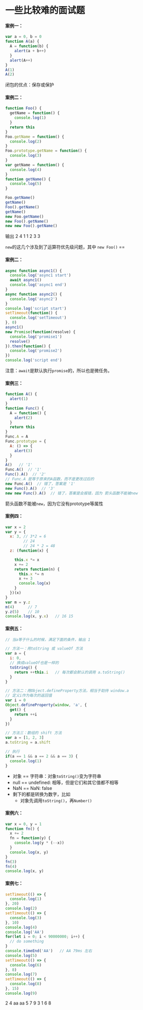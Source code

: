 # 一些比较难的面试题
#### 案例一：
```javascript
var a = 0, b = 0
function A(a) {
  A = function(b) {
    alert(a + b++)
  }
  alert(A++)
}
A(1)
A(2)
```

闭包的优点：保存或保护

#### 案例二：
```javascript
function Foo() {
  getName = function() {
    console.log(1)
  }
  return this
}
Foo.getName = function() {
  console.log(2)
}
Foo.prototype.getName = function() {
  console.log(3)
}
var getName = function() {
  console.log(4)
}
function getName() {
  console.log(5)
}

Foo.getName()
getName()
Foo().getName()
getName()
new Foo.getName()
new Foo().getName()
new new Foo().getName()
```

输出 2 4 1 1 2 3 3

`new`的这几个涉及到了运算符优先级问题，其中
`new Foo()` == 


#### 案例二：
```javascript
async function async1() {
  console.log('async1 start')
  await async1()
  console.log('async1 end')
}
async function async2() {
  console.log('async2')
}
console.log('script start')
setTimeout(function() {
  console.log('setTimeout')
}, 0)
async1()
new Promise(function(resolve) {
  console.log('promise1')
  resolve()
}).then(function() {
  console.log('promise2')
})
console.log('script end')
```
注意：`await`是默认执行`promise`的，所以也是微任务。

#### 案例三：
```javascript
function A() {
  alert(1)
}
function Func() {
  A = function() {
    alert(2)
  }
  return this
}
Func.A = A
Func.prototype = {
  A: () => {
    alert(3)
  }
}
A()   // '1'
Func.A()  // '1'
Func().A()  // '2'
// Func.A 是等于原来的A函数，而不是更改过后的
new Func.A()  // 错了，答案是 '1'
new Func().A()  // '3'
new new Func().A()  // 错了，答案是会报错，因为 箭头函数不能被new
```

箭头函数不能被`new`，因为它没有prototype等属性

#### 案例四：
```javascript
var x = 2 
var y = {
  x: 3, // 3*2 = 6
        // 24
        // 24 * 2 = 48
  z: (function(x) {

    this.x *= x
    x += 2
    return function(n) {
      this.x *= n
      x += 3
      console.log(x)
    }
  })(x)
}
var m = y.z
m(4)      // 7
y.z(5)    // 10
console.log(x, y.x)   // 16 15
```

#### 案例五：
```javascript
// 当a等于什么的时候，满足下面的条件，输出 1

// 方法一：用toString 或 valueOf 方法
var a = {
  i: 0,
  // 换成valueOf也是一样的
  toString() { 
    return ++this.i   // 每次都会默认的调用 a.toString()
  }
}

// 方法二：用Object.defineProperty方法，相当于劫持 window.a 
// 定义i作为每次的返回值
var i = 0
Object.defineProperty(window, 'a', {
  get() {
    return ++i
  }
})

// 方法三：数组的 shift 方法
var a = [1, 2, 3]
a.toString = a.shift

// 执行
if(a == 1 && a == 2 && a == 3) {
  console.log(1)
}
```

- 对象 == 字符串：对象`toString()`变为字符串
- null == undefined: 相等，但是它们和其它值都不相等
- NaN == NaN: false
- 剩下的都是转换为数字，比如
  - 对象先调用`toString()`，再`Number()`


#### 案例六：
```javascript
var x = 0, y = 1
function fn() {
  x += 2
  fn = function(y) {
    console.log(y * (--x))
  }
  console.log(x, y)
}
fn(3)
fn(4)
console.log(x, y)
```

#### 案例七：
```javascript
setTimeout(() => {
  console.log(1)
}, 20)
console.log(2)
setTimeout(() => {
  console.log(3)
}, 10)
console.log(4)
console.log('AA')
for(let i = 0; i < 90000000; i++) {
  // do something
}
console.timeEnd('AA')   // AA 79ms 左右
console.log(5)
setTimeout(() => {
  console.log(6)
}, 8)
console.log(7)
setTimeout(() => {
  console.log(8)
}, 15)
console.log(9)
```

2 4 aa aa 5 7 9 3 1 6 8